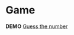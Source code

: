 # Game

<b>DEMO</b>
 [Guess the number](https://denizkiskanc.github.io/Game-with-Javascript/Guess%20the%20number/)

